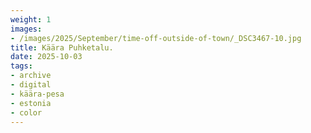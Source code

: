 ```yaml
---
weight: 1
images:
- /images/2025/September/time-off-outside-of-town/_DSC3467-10.jpg
title: Käära Puhketalu.
date: 2025-10-03
tags:
- archive
- digital
- käära-pesa
- estonia
- color
---
```


